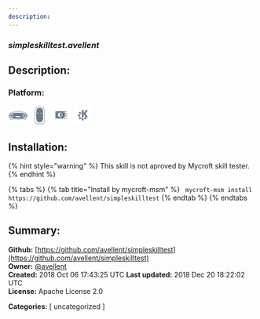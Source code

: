 ```yaml
---
description: 
---
```


### _simpleskilltest.avellent_  
## Description:  
  
  
  
### Platform:  
 ![Mark I](../.gitbook/assets/mark-1-icon.png)  ![Mark II](../.gitbook/assets/mark-2-icon.png)  ![Picroft](../.gitbook/assets/picroft-icon.png)  ![plasmoid](../.gitbook/assets/kde.png)   
## Installation:  
{% hint style="warning" %}
This skill is not aproved by Mycroft skill tester.
{% endhint %}
    
{% tabs %}
{% tab title="Install by mycroft-msm" %}
``` mycroft-msm install https://github.com/avellent/simpleskilltest```
{% endtab %}
  {% endtabs %}
    
## Summary:  
**Github:** [https://github.com/avellent/simpleskilltest](https://github.com/avellent/simpleskilltest)  
**Owner:** [@avellent](https://github.com/avellent)  
**Created:** 2018 Oct 06 17:43:25 UTC  **Last updated:** 2018 Dec 20 18:22:02 UTC  
**License:** Apache License 2.0  
  
**Categories:** [ uncategorized ]   
